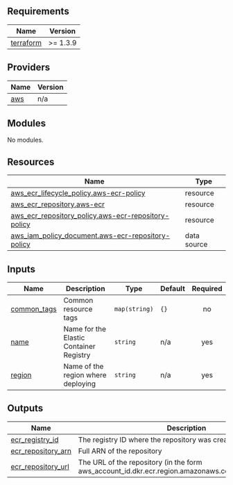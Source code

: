 ## Requirements

| Name | Version |
|------|---------|
| <a name="requirement_terraform"></a> [terraform](#requirement\_terraform) | >= 1.3.9 |

## Providers

| Name | Version |
|------|---------|
| <a name="provider_aws"></a> [aws](#provider\_aws) | n/a |

## Modules

No modules.

## Resources

| Name | Type |
|------|------|
| [aws_ecr_lifecycle_policy.aws-ecr-policy](https://registry.terraform.io/providers/hashicorp/aws/latest/docs/resources/ecr_lifecycle_policy) | resource |
| [aws_ecr_repository.aws-ecr](https://registry.terraform.io/providers/hashicorp/aws/latest/docs/resources/ecr_repository) | resource |
| [aws_ecr_repository_policy.aws-ecr-repository-policy](https://registry.terraform.io/providers/hashicorp/aws/latest/docs/resources/ecr_repository_policy) | resource |
| [aws_iam_policy_document.aws-ecr-repository-policy](https://registry.terraform.io/providers/hashicorp/aws/latest/docs/data-sources/iam_policy_document) | data source |

## Inputs

| Name | Description | Type | Default | Required |
|------|-------------|------|---------|:--------:|
| <a name="input_common_tags"></a> [common\_tags](#input\_common\_tags) | Common resource tags | `map(string)` | `{}` | no |
| <a name="input_name"></a> [name](#input\_name) | Name for the Elastic Container Registry | `string` | n/a | yes |
| <a name="input_region"></a> [region](#input\_region) | Name of the region where deploying | `string` | n/a | yes |

## Outputs

| Name | Description |
|------|-------------|
| <a name="output_ecr_registry_id"></a> [ecr\_registry\_id](#output\_ecr\_registry\_id) | The registry ID where the repository was created |
| <a name="output_ecr_repository_arn"></a> [ecr\_repository\_arn](#output\_ecr\_repository\_arn) | Full ARN of the repository |
| <a name="output_ecr_repository_url"></a> [ecr\_repository\_url](#output\_ecr\_repository\_url) | The URL of the repository (in the form aws\_account\_id.dkr.ecr.region.amazonaws.com/repositoryName). |
